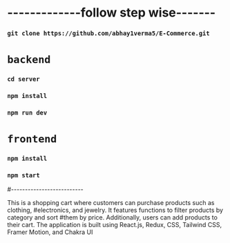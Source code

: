 

# -------------follow step wise-------
### `git clone https://github.com/abhay1verma5/E-Commerce.git`
#   `backend`
### `cd server`

### `npm install`

### `npm run dev`

#  `frontend`

### `npm install`

### `npm start`

#--------------------------

This is a shopping cart where customers can purchase products such as clothing,
#electronics, and jewelry. It features functions to filter products by category and sort
#them by price. Additionally, users can add products to their cart. The application is built using React.js, Redux, CSS, Tailwind CSS, Framer Motion, and Chakra UI


